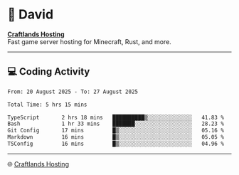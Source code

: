 # 👋 David

**[Craftlands Hosting](https://craftlands.host)**  
Fast game server hosting for Minecraft, Rust, and more.

---

## 💻 Coding Activity

<!--START_SECTION:waka-->

```txt
From: 20 August 2025 - To: 27 August 2025

Total Time: 5 hrs 15 mins

TypeScript       2 hrs 18 mins   ██████████▒░░░░░░░░░░░░░░   41.83 %
Bash             1 hr 33 mins    ███████░░░░░░░░░░░░░░░░░░   28.23 %
Git Config       17 mins         █▒░░░░░░░░░░░░░░░░░░░░░░░   05.16 %
Markdown         16 mins         █▒░░░░░░░░░░░░░░░░░░░░░░░   05.05 %
TSConfig         16 mins         █▒░░░░░░░░░░░░░░░░░░░░░░░   04.96 %
```

<!--END_SECTION:waka-->

---

🌐 [Craftlands Hosting](https://craftlands.host)  
